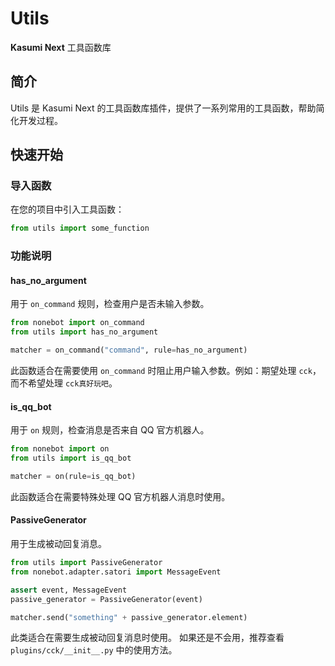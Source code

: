 # Utils

**Kasumi Next** 工具函数库

## 简介

Utils 是 Kasumi Next 的工具函数库插件，提供了一系列常用的工具函数，帮助简化开发过程。

## 快速开始

### 导入函数

在您的项目中引入工具函数：

```python
from utils import some_function
```

### 功能说明

#### has_no_argument

用于 `on_command` 规则，检查用户是否未输入参数。

```python
from nonebot import on_command
from utils import has_no_argument

matcher = on_command("command", rule=has_no_argument)
```

此函数适合在需要使用 `on_command` 时阻止用户输入参数。例如：期望处理 `cck`，而不希望处理 `cck真好玩吧`。

#### is_qq_bot

用于 `on` 规则，检查消息是否来自 QQ 官方机器人。

```python
from nonebot import on
from utils import is_qq_bot

matcher = on(rule=is_qq_bot)
```

此函数适合在需要特殊处理 QQ 官方机器人消息时使用。

#### PassiveGenerator

用于生成被动回复消息。

```python
from utils import PassiveGenerator
from nonebot.adapter.satori import MessageEvent

assert event, MessageEvent
passive_generator = PassiveGenerator(event)

matcher.send("something" + passive_generator.element)
```

此类适合在需要生成被动回复消息时使用。
如果还是不会用，推荐查看 `plugins/cck/__init__.py` 中的使用方法。
